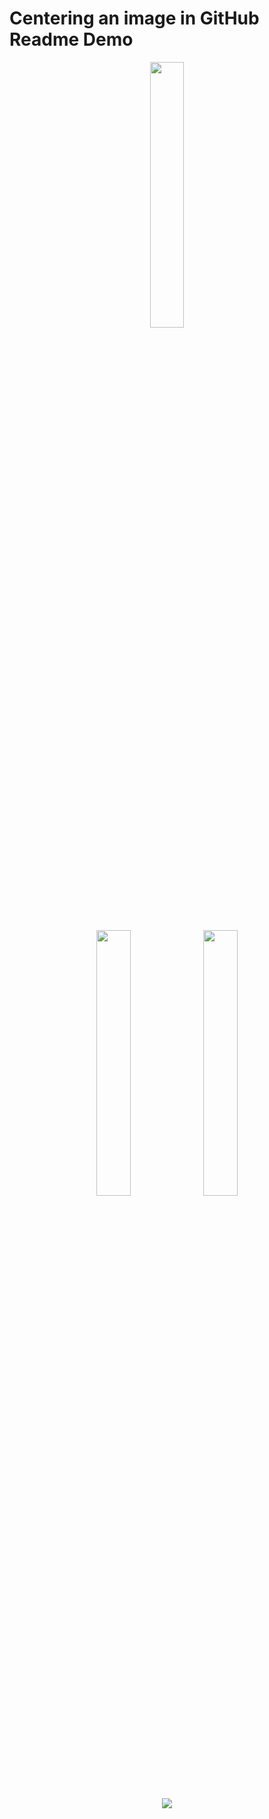 # Centering an image in GitHub Readme Demo


<div align="center">
    <img width="33%" src="https://i.imgur.com/8BgVXcY.png">
</div>
<br>
<br>
<br>
<br>
<br>
<br>
<div align="center">
     <img width="33%" src="https://i.imgur.com/8BgVXcY.png">
    <img width="33%" src="https://i.imgur.com/8BgVXcY.png">
</div>
<br>
<br>
<br>
<br>
<br>
<br>
<div align="center">
    <img src="https://i.imgur.com/8BgVXcY.png">
  
</div> 

